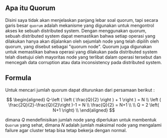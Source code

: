 ## Apa itu Quorum
Disini saya tidak akan menjelaskan panjang lebar soal quorum, tapi secara garis besar `quorum` adalah mekanisme yang digunakan untuk mengontrol akses ke sebuah distributed system. Dengan menggunakan quorum, sebuah distributed system dapat memastikan bahwa setiap operasi yang dilakukan hanya akan dijalankan oleh sejumlah node yang telah dipilih oleh quorum, yang disebut sebagai "quorum node". Quorum juga digunakan untuk memastikan bahwa operasi yang dilakukan pada distributed system telah disetujui oleh mayoritas node yang terlibat dalam operasi tersebut dan mencegah data corruption atau data inconsistency pada distributed system.

## Formula
Untuk mencari jumlah quorum dapat diturunkan dari persamaan berikut :

$$ \begin{aligned}
Q-\left ( \left ( \frac{Q}{2} \right ) + 1 \right ) = N \\
\left ( \frac{2Q}{2}-\frac{Q}{2}\right )-1 = N \\
\frac{Q}{2} = N+1 \\ \\
Q = 2 \left( N+1 \right) \\
\end{aligned} $$

dimana $Q$ mendefinisikan jumlah node yang diperlukan untuk membentuk `Quorum` yang sehat, dimana $N$ adalah jumlah maksimal node yang mengalami failure agar cluster tetap bisa tetap bekerja dengan normal.
